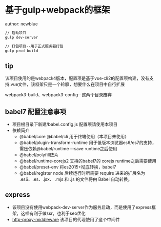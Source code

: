 # 基于gulp+webpack的框架
author: newblue

```bash
// 启动项目
gulp dev-server

// 打包项目--用于正式服务器打包
gulp prod-build
```

## tip
该项目使用的是webpack4版本，配置项是基于vue-cli2的配置项构建，没有支持.vue文件，该框架只是一个轮廓，想要什么在项目中自行扩展

webpack3-build、webpack3-config--这两个目录废弃


## babel7 配置注意事项
* 项目根目录下新建/babel.config.js 配置项请使用本项目
* 依赖简介
    * @babel/core @babel/cli
    用于终端使用（本项目未使用）
    * @babel/plugin-transform-runtime
    用于低版本浏览器es6/es7的支持，需压依赖@babel/runtime --save runtime之后使用
    * @babel/polyfill垫片
    * @babel/runtime-corejs2 支持的babel7的 corejs runtime之后需要使用
    * @babel/preset-env
    将es2015+彻底转换，babel7
    * @babel/register
    node 后续运行时所需要 require 进来的扩展名为 .es6、.es、.jsx、 .mjs 和 .js 的文件将由 Babel 自动转换。

## express
* 该项目没有使用webpack-dev-server作为服务启动，而是使用了express框架，这样有利于做ssr，也利于seo优化
* [http-proxy-middleware](https://github.com/chimurai/http-proxy-middleware) 该项目的代理使用了这个中间件


